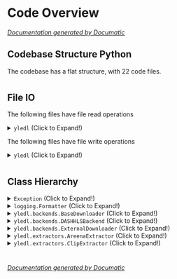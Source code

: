 # Code Overview

[_Documentation generated by Documatic_](https://www.documatic.com)

<!---Documatic-section-Codebase Structure Python-start--->
## Codebase Structure Python

The codebase has a flat structure, with 22 code files.

# #
<!---Documatic-section-Codebase Structure Python-end--->

<!---Documatic-section-File IO-start--->
## File IO

<!---Documatic-block-file_io-start--->
The following files have file read operations

<!---Documatic-block-yledl-start--->
<details>
	<summary><code>yledl</code> (Click to Expand!)</summary>

* yledl.yledl
</details>
<!---Documatic-block-yledl-end--->

The following files have file write operations

<!---Documatic-block-yledl-start--->
<details>
	<summary><code>yledl</code> (Click to Expand!)</summary>

* yledl.http
</details>
<!---Documatic-block-yledl-end--->
<!---Documatic-block-file_io-end--->

# #
<!---Documatic-section-File IO-end--->

<!---Documatic-section-Class Hierarchy-start--->
## Class Hierarchy

<!---Documatic-block-Exception-start--->
<details>
	<summary><code>Exception</code> (Click to Expand!)</summary>

* yledl.errors.ExternalApplicationNotFoundError
* yledl.errors.FfmpegNotFoundError
* yledl.errors.TransientDownloadError
</details>
<!---Documatic-block-Exception-end--->

<!---Documatic-block-logging.Formatter-start--->
<details>
	<summary><code>logging.Formatter</code> (Click to Expand!)</summary>

* yledl.yledl.PlainInfoFormatter
</details>
<!---Documatic-block-logging.Formatter-end--->

<!---Documatic-block-yledl.backends.BaseDownloader-start--->
<details>
	<summary><code>yledl.backends.BaseDownloader</code> (Click to Expand!)</summary>

* yledl.backends.ExternalDownloader
* yledl.backends.FailingBackend
</details>
<!---Documatic-block-yledl.backends.BaseDownloader-end--->

<!---Documatic-block-yledl.backends.DASHHLSBackend-start--->
<details>
	<summary><code>yledl.backends.DASHHLSBackend</code> (Click to Expand!)</summary>

* yledl.backends.HLSAudioBackend
</details>
<!---Documatic-block-yledl.backends.DASHHLSBackend-end--->

<!---Documatic-block-yledl.backends.ExternalDownloader-start--->
<details>
	<summary><code>yledl.backends.ExternalDownloader</code> (Click to Expand!)</summary>

* yledl.backends.DASHHLSBackend
* yledl.backends.WgetBackend
</details>
<!---Documatic-block-yledl.backends.ExternalDownloader-end--->

<!---Documatic-block-yledl.extractors.AreenaExtractor-start--->
<details>
	<summary><code>yledl.extractors.AreenaExtractor</code> (Click to Expand!)</summary>

* yledl.extractors.AreenaLiveRadioExtractor
* yledl.extractors.ElavaArkistoExtractor
* yledl.extractors.YleUutisetExtractor
</details>
<!---Documatic-block-yledl.extractors.AreenaExtractor-end--->

<!---Documatic-block-yledl.extractors.ClipExtractor-start--->
<details>
	<summary><code>yledl.extractors.ClipExtractor</code> (Click to Expand!)</summary>

* yledl.extractors.AreenaExtractor
</details>
<!---Documatic-block-yledl.extractors.ClipExtractor-end--->

# #
<!---Documatic-section-Class Hierarchy-end--->

[_Documentation generated by Documatic_](https://www.documatic.com)
